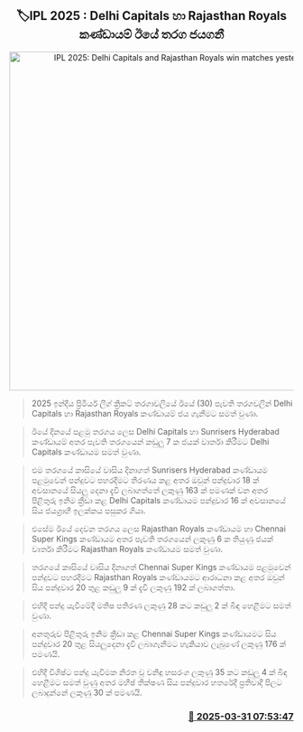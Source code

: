 <p align='center'><b><h2 align='center' title='IPL 2025: Delhi Capitals and Rajasthan Royals win matches yesterday'>🏷IPL 2025 : Delhi Capitals හා Rajasthan Royals කණ්ඩායම් ඊයේ තරග ජයගනී</h2></b></p>
<p align='center'><img src='https://helakuru.sgp1.cdn.digitaloceanspaces.com/esana/images/lib/ipl-2025-new.jpg' width='600' alt='IPL 2025: Delhi Capitals and Rajasthan Royals win matches yesterday'></p>

> 2025 ඉන්දීය ප්‍රිමියර් ලීග් ක්‍රිකට් තරගාවලියේ ඊයේ (30) පැවති තරගවලින් Delhi Capitals හා Rajasthan Royals කණ්ඩායම් ජය ගැනීමට සමත් වුණා.

> ඊයේ දිනයේ පළමු තරගය ලෙස Delhi Capitals හා Sunrisers Hyderabad කණ්ඩායම් අතර පැවති තරගයෙන් කඩුලු 7 ක ජයක් වාර්තා කිරීමට Delhi Capitals කණ්ඩායම සමත් වුණා.

> එම තරගයේ කාසියේ වාසිය දිනාගත් Sunrisers Hyderabad කණ්ඩායම පළමුවෙන් පන්දුවට පහරදීමට තීරණය කළ අතර ඔවුන් පන්දුවාර 18 ක් අවසාන‍යේ සියලු දෙනා දැවී ලබාගත්තේ ලකුණු 163 ක් පමණක් වන අතර පිළිතුරු ඉනිම ක්‍රීඩා කළ Delhi Capitals කණ්ඩායම පන්දුවාර 16 ක් අවසානයේ සිය ජයග්‍රාහී ඉලක්කය පසුකර ගියා.

> එසේම ඊයේ දෙවන තරගය ලෙස Rajasthan Royals කණ්ඩායම හා Chennai Super Kings කණ්ඩායම අතර පැවති තරගයෙන් ලකුණු 6 ක තියුණු ජයක් වාර්තා කිරීමට Rajasthan Royals කණ්ඩායම සමත් වුණා.

> තරගයේ කාසියේ වාසිය දිනාගත් Chennai Super Kings කණ්ඩායම පළමුවෙන් පන්දුවට පහරදීමට Rajasthan Royals කණ්ඩායමට ආරාධනා කළ අතර ඔවුන් සිය පන්දුවාර 20 තුළ කඩුලු 9 ක් දැවී ලකුණු 192 ක් ලබාගත්තා.

> එහිදී පන්දු යැවීමේදී මතීෂ පතිරණ ලකුණු 28 කට කඩුලු 2 ක් බිඳ හෙළීමට සමත් වුණා.

> අනතුරුව පිළිතුරු ඉනිම ක්‍රීඩා කළ Chennai Super Kings කණ්ඩායමට සිය පන්දුවාර 20 තුළ සියලුදෙනා දැවී ලබාගැනීමට හැකියාව ලැබුණේ ලකුණු 176 ක් පමණයි.

> එහිදී විශිෂ්ට පන්දු යැවීමක නිරත වූ වනිඳු හසරංග ලකුණු 35 කට කඩුලු 4 ක් බිඳ හෙළීමට සමත් වුණු අතර මහීෂ් තීක්ෂණ සිය පන්දුවාර හතරේදී ප්‍රතිවාදී පිලට ලබාදුන්නේ ලකුණු 30 ක් පමණයි.



<h3 align='right'><a href='https://www.helakuru.lk/esana/p/108795/'>📅 2025-03-31 07:53:47</a></h3>
